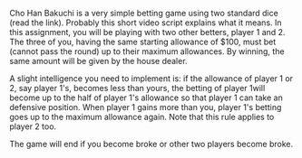 Cho Han Bakuchi is a very simple betting game using two standard dice (read the link). Probably this short video script explains what it means. In this assignment, you will be playing with two other betters, player 1 and 2. The three of you, having the same starting allowance of $100, must bet (cannot pass the round) up to their maximum allowances. By winning, the same amount will be given by the house dealer. 

A slight intelligence you need to implement is: if the allowance of player 1 or 2, say player 1's, becomes less than yours, the betting of player 1will become up to the half of player 1's allowance so that player 1 can take an defensive position. When player 1 gains more than you, player 1's betting goes up to the maximum allowance again. Note that this rule applies to player 2 too.

The game will end if you become broke or other two players become broke.

